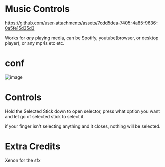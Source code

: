 # Music Controls

https://github.com/user-attachments/assets/7cdd5dea-7405-4a85-9636-0a5fe15d35d3

Works for *any* playing media, can be Spotify, youtube(browser, or desktop player), or any mp4s etc etc.

# conf

![image](https://github.com/user-attachments/assets/e3b43c90-1e5d-4ee6-a830-b4f35487cb00)


# Controls

Hold the Selected Stick down to open selector, press what option you want and let go of selected stick to select it.

if your finger isn't selecting anything and it closes, nothing will be selected.

# Extra Credits

Xenon for the sfx
